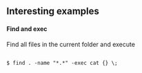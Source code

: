 <h2>Interesting examples</h3>
<h4>Find and exec</h4>
<p>Find all files in the current folder and execute</p>
<code>
$ find . -name "*.*" -exec cat {} \;
</code>

